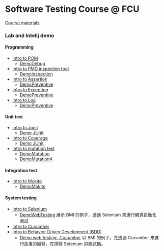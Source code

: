 
Software Testing Course @ FCU
===

[Course materials](https://hackmd.io/@nlhsueh/HySQsoBR2/https%3A%2F%2Fhackmd.io%2F%40nlhsueh%2FrkyXWjrC3)

### Lab and Intellj demo

#### Programming
* [Intro to POM](lab/u01_debug/intro_pom.md)
  * [DemoDebug](Intellij/DemoDebug/) 
* [Intro to PMD inspection tool](lab/u03_inspection/intro_pmd.md)
  * [DemoInspection](Intellij/DemoInspection/)
* [Intro to Assertion](lab/u02_preventive/lab_assert.md)
  * [DemoPreventive](Intellij/DemoPreventive/)
* [Intro to Exception](lab/u02_preventive/lab_exception.md)
  * [DemoPreventive](Intellij/DemoPreventive/)
* [Intro to Log](lab/u02_preventive/lab_log.md)
  * [DemoPreventive](Intellij/DemoPreventive/)

#### Unit test
* [Intro to Junit](lab/u04_utest/intro_junit.md)
  * [Demo JUnit](Intellij/DemoJunit/)
* [Intro to Coverage](lab/u04_utest/whitebox_test.md)
  * [Demo JUnit](Intellij/DemoJunit/)
* [Intro to mutation test](lab/u04_utest/mutation_test.md)
  * [DemoMutation](Intellij/DemoMutation/)
  * [DemoMutation4](Intellij/Mutation4/)

#### Integration test
* [Intro to Mokito](lab/u05_integration/mokito.md)
  * [DemoMokito](Intellij/DemoMokito/)

#### System testing
* [Intro to Selenium](lab/u09_web_testing/bmi_selenium.md)
  * [DemoWebTesting](Intellij/DemoWebTesting/) 展示 BMI 的例子，透過 Selenium 來進行網頁自動化測試
* [Intro to Cucumber](lab/u09_web_testing/intro_BDD.md)
* [Intro to Behavior Driven Development (BDD)](lab/u09_web_testing/intro_BDD.md)
  * [Demo web testing- Cucumber](Intellij/DemoCucumber/) 以 BMI 的例子，先透過 Cucumber 來進行故事的編寫，在撰寫 Selenium 的測試碼。


